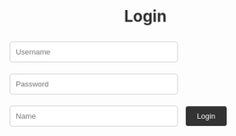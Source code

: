 <html>
<head>
  <title>ALAAT Login Page</title>
  <style>
    /* CSS styles for the login page */
    .container {
      display: flex;
      flex-direction: column;
      align-items: center;
      justify-content: center;
      height: 100vh;
    }
    h1 {
      color: #333;
    }
    input[type="text"],
    input[type="password"] {
      width: 300px;
      padding: 10px;
      margin: 10px;
      border: 1px solid #ccc;
      border-radius: 4px;
    }
    button {
      padding: 10px 20px;
      background-color: #333;
      color: #fff;
      border: none;
      border-radius: 4px;
      cursor: pointer;
    }
  </style>
</head>
<body>
  <div class="container">
    <h1>Login</h1>
    <form id="loginForm">
      <input type="text" id="usernameInput" placeholder="Username">
      <input type="password" id="passwordInput" placeholder="Password">
      <input type="text" id="nameInput" placeholder="Name">
      <button id="loginBtn">Login</button>
    </form>
  </div>

  <script>
    document.addEventListener('DOMContentLoaded', function() {
      var loginForm = document.getElementById('loginForm');
      var usernameInput = document.getElementById('usernameInput');
      var passwordInput = document.getElementById('passwordInput');
      var nameInput = document.getElementById('nameInput');

      loginForm.addEventListener('submit', function(event) {
        event.preventDefault(); // Prevent form submission

        var username = usernameInput.value;
        var password = passwordInput.value;
        var name = nameInput.value;

        // Make the GET request to retrieve user data
        fetch("http://127.0.0.1:8086/api/users")
          .then(response => response.json())
          .then(data => {
            var userFound = false;

            console.log(data)

            // Iterate over the array of users
            for (var i = 0; i < data.length; i++) {
              var user = data[i];

              console.log(user.name)
              console.log(name)
              console.log(name==user.name)

              console.log(user.name=="rohin")




              // Check if the username, password, and name match for the current user
              if (user.name == name) {
                userFound = true;
                
                break;
              }
            }

            if (userFound) {
              window.location.href = '{{ site.baseurl }}/imagedrop.html'; // Redirect to the desired page
            } else {
              alert("Your username, password, or name is incorrect. Please try again.");
            }
          })
          .catch(error => {
            console.error(error);
            alert("An error occurred while logging in. Please try again later.");
          });
      });
    });
  </script>
</body>
</html>
